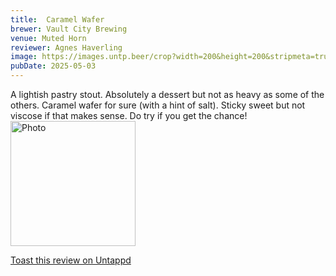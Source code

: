 ```yaml
---
title:  Caramel Wafer
brewer: Vault City Brewing
venue: Muted Horn
reviewer: Agnes Haverling
image: https://images.untp.beer/crop?width=200&height=200&stripmeta=true&url=https://untappd.s3.amazonaws.com/photos/2025_05_03/208d29ac228dc4661c48d33d1d5203c0_c_1476218482_raw.jpg
pubDate: 2025-05-03
---
```


A lightish pastry stout. Absolutely a dessert but not as heavy as some of the others. Caramel wafer for sure (with a hint of salt). Sticky sweet but not viscose if that makes sense. Do try if you get the chance!
						  <br />
						  <img height="200" width="200" src="https://images.untp.beer/crop?width=200&height=200&stripmeta=true&url=https://untappd.s3.amazonaws.com/photos/2025_05_03/208d29ac228dc4661c48d33d1d5203c0_c_1476218482_raw.jpg" alt="Photo">
						
[Toast this review on Untappd](https://untappd.com/user/&#45;Spacebacon&#45;/checkin/1476218482)
